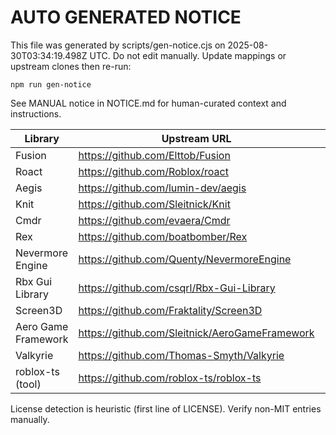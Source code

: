 # AUTO GENERATED NOTICE

This file was generated by scripts/gen-notice.cjs on 2025-08-30T03:34:19.498Z UTC.
Do not edit manually. Update mappings or upstream clones then re-run:

    npm run gen-notice

See MANUAL notice in NOTICE.md for human-curated context and instructions.

| Library | Upstream URL | License | Vendor | Package | Optional |
|---------|--------------|---------|--------|---------|----------|
| Fusion | https://github.com/Elttob/Fusion | UNKNOWN |  |  |  |
| Roact | https://github.com/Roblox/roact | UNKNOWN |  |  |  |
| Aegis | https://github.com/lumin-dev/aegis | UNKNOWN |  |  |  |
| Knit | https://github.com/Sleitnick/Knit | UNKNOWN |  |  |  |
| Cmdr | https://github.com/evaera/Cmdr | UNKNOWN |  |  |  |
| Rex | https://github.com/boatbomber/Rex | UNKNOWN | Rex |  |  |
| Nevermore Engine | https://github.com/Quenty/NevermoreEngine | MIT | NevermoreEngine |  |  |
| Rbx Gui Library | https://github.com/csqrl/Rbx-Gui-Library | MIT | Rbx-Gui-Library |  |  |
| Screen3D | https://github.com/Fraktality/Screen3D | UNKNOWN | Screen3D |  |  |
| Aero Game Framework | https://github.com/Sleitnick/AeroGameFramework | MIT | AeroGameFramework |  |  |
| Valkyrie | https://github.com/Thomas-Smyth/Valkyrie | UNKNOWN |  |  | yes |
| roblox-ts (tool) | https://github.com/roblox-ts/roblox-ts | UNKNOWN |  |  |  |

License detection is heuristic (first line of LICENSE). Verify non-MIT entries manually.
